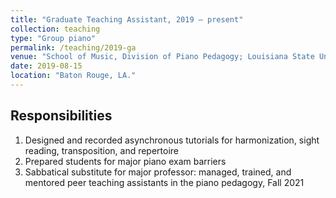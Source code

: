 ```yaml
---
title: "Graduate Teaching Assistant, 2019 – present"
collection: teaching
type: "Group piano"
permalink: /teaching/2019-ga
venue: "School of Music, Division of Piano Pedagogy; Louisiana State University, Louisiana "
date: 2019-08-15
location: "Baton Rouge, LA."
---
```


Responsibilities
------
1. Designed and recorded asynchronous tutorials for harmonization, sight reading, transposition, and repertoire
2. Prepared students for major piano exam barriers
3. Sabbatical substitute for major professor: managed, trained, and mentored peer teaching 	assistants in the piano pedagogy, Fall 2021

